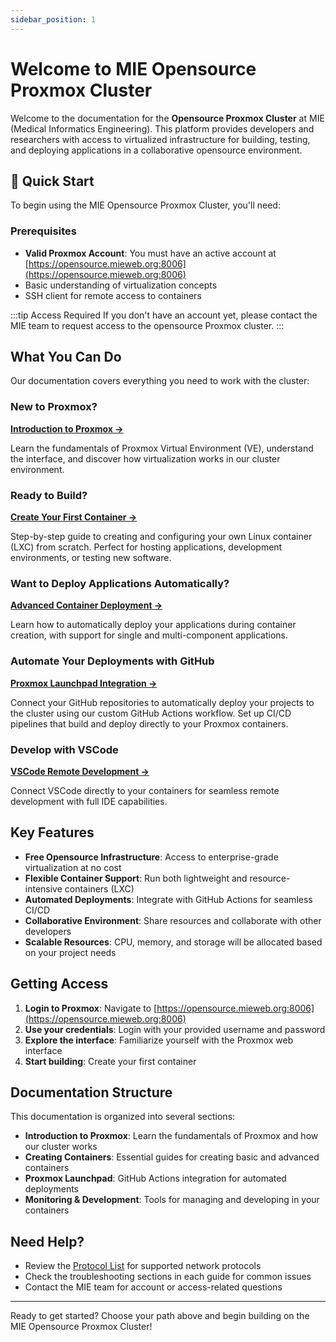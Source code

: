 ```yaml
---
sidebar_position: 1
---
```


# Welcome to MIE Opensource Proxmox Cluster

Welcome to the documentation for the **Opensource Proxmox Cluster** at MIE (Medical Informatics Engineering). This platform provides developers and researchers with access to virtualized infrastructure for building, testing, and deploying applications in a collaborative opensource environment.

## 🚀 Quick Start

To begin using the MIE Opensource Proxmox Cluster, you'll need:

### Prerequisites

- **Valid Proxmox Account**: You must have an active account at [https://opensource.mieweb.org:8006](https://opensource.mieweb.org:8006)
- Basic understanding of virtualization concepts
- SSH client for remote access to containers

:::tip Access Required
If you don't have an account yet, please contact the MIE team to request access to the opensource Proxmox cluster.
:::

## What You Can Do

Our documentation covers everything you need to work with the cluster:

### New to Proxmox?
**[Introduction to Proxmox →](/docs/proxmox-introduction/proxmox-introduction)**

Learn the fundamentals of Proxmox Virtual Environment (VE), understand the interface, and discover how virtualization works in our cluster environment.

### Ready to Build?
**[Create Your First Container →](/docs/creating-containers/basic-containers/command-line)**

Step-by-step guide to creating and configuring your own Linux container (LXC) from scratch. Perfect for hosting applications, development environments, or testing new software.

### Want to Deploy Applications Automatically?
**[Advanced Container Deployment →](/docs/creating-containers/advanced-containers/deploying-containers-overview)**

Learn how to automatically deploy your applications during container creation, with support for single and multi-component applications.

### Automate Your Deployments with GitHub
**[Proxmox Launchpad Integration →](/docs/proxmox-launchpad/what-is-proxmox-launchpad)**

Connect your GitHub repositories to automatically deploy your projects to the cluster using our custom GitHub Actions workflow. Set up CI/CD pipelines that build and deploy directly to your Proxmox containers.

### Develop with VSCode
**[VSCode Remote Development →](/docs/vscode-setup)**

Connect VSCode directly to your containers for seamless remote development with full IDE capabilities.

## Key Features

- **Free Opensource Infrastructure**: Access to enterprise-grade virtualization at no cost
- **Flexible Container Support**: Run both lightweight and resource-intensive containers (LXC)
- **Automated Deployments**: Integrate with GitHub Actions for seamless CI/CD
- **Collaborative Environment**: Share resources and collaborate with other developers
- **Scalable Resources**: CPU, memory, and storage will be allocated based on your project needs

## Getting Access

1. **Login to Proxmox**: Navigate to [https://opensource.mieweb.org:8006](https://opensource.mieweb.org:8006)
2. **Use your credentials**: Login with your provided username and password
3. **Explore the interface**: Familiarize yourself with the Proxmox web interface
4. **Start building**: Create your first container

## Documentation Structure

This documentation is organized into several sections:

- **Introduction to Proxmox**: Learn the fundamentals of Proxmox and how our cluster works
- **Creating Containers**: Essential guides for creating basic and advanced containers
- **Proxmox Launchpad**: GitHub Actions integration for automated deployments
- **Monitoring & Development**: Tools for managing and developing in your containers

## Need Help?

- Review the [Protocol List](/docs/creating-containers/protocol-list) for supported network protocols
- Check the troubleshooting sections in each guide for common issues
- Contact the MIE team for account or access-related questions

---

Ready to get started? Choose your path above and begin building on the MIE Opensource Proxmox Cluster!

